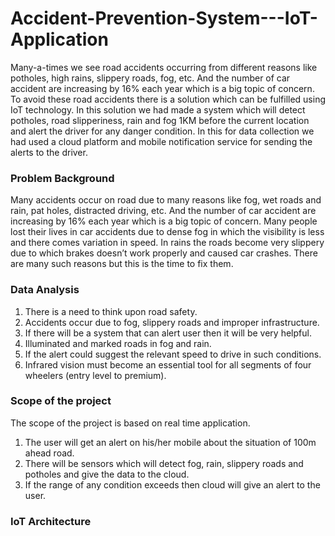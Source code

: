 # Accident-Prevention-System---IoT-Application
Many-a-times we see road accidents occurring from different reasons like potholes, high rains, slippery roads, fog, etc. And the number of car accident are increasing by 16% each year which is a big topic of concern. To avoid these road accidents there is a solution which can be fulfilled using IoT technology. In this solution we had made a system which will detect potholes, road slipperiness, rain and fog 1KM before the current location and alert the driver for any danger condition. In this for data collection we had used a cloud platform and mobile notification service for sending the alerts to the driver.

### Problem Background
Many accidents occur on road due to many reasons like fog, wet roads and rain, pat holes, distracted driving, etc. And the number of car accident are increasing by 16% each year which is a big topic of concern. Many people lost their lives in car accidents due to dense fog in which the visibility is less and there comes variation in speed. In rains the roads become very slippery due to which brakes doesn’t work properly and caused car crashes. There are many such reasons but this is the time to fix them.

### Data Analysis
1.	There is a need to think upon road safety. 
2.	Accidents occur due to fog, slippery roads and improper infrastructure.
3.	If there will be a system that can alert user then it will be very helpful.
4.	Illuminated and marked roads in fog and rain.
5.	If the alert could suggest the relevant speed to drive in such conditions.
6.	Infrared vision must become an essential tool for all segments of four wheelers (entry level to premium).

### Scope of the project
The scope of the project is based on real time application. 
1.	The user will get an alert on his/her mobile about the situation of 100m ahead road.
2.	There will be sensors which will detect fog, rain, slippery roads and potholes and give the data to the cloud.
3.	If the range of any condition exceeds then cloud will give an alert to the user.

### IoT Architecture

